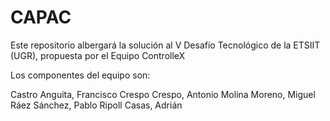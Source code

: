 CAPAC
=====

Este repositorio albergará la solución al V Desafío Tecnológico de la ETSIIT (UGR), propuesta por el Equipo ControlleX

Los componentes del equipo son:

Castro Anguita, Francisco
Crespo Crespo, Antonio
Molina Moreno, Miguel 
Ráez Sánchez, Pablo
Ripoll Casas, Adrián